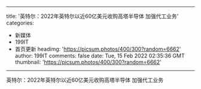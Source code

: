 
---
title: '英特尔：2022年英特尔以近60亿美元收购高塔半导体 加强代工业务'
categories: 
 - 新媒体
 - 199IT
 - 首页更新
headimg: 'https://picsum.photos/400/300?random=6662'
author: 199IT
comments: false
date: Tue, 15 Feb 2022 02:35:36 GMT
thumbnail: 'https://picsum.photos/400/300?random=6662'
---

<div>   
英特尔：2022年英特尔以近60亿美元收购高塔半导体 加强代工业务  
</div>
            